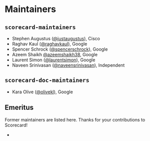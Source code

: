 # Maintainers

## `scorecard-maintainers`

- Stephen Augustus ([@justaugustus](https://github.com/justaugustus)), Cisco
- Raghav Kaul ([@raghavkaul](https://github.com/raghavkaul)), Google
- Spencer Schrock ([@spencerschrock](https://github.com/spencerschrock)), Google
- Azeem Shaikh [@azeemshaikh38](https://github.com/azeemshaikh38), Google
- Laurent Simon ([@laurentsimon](https://github.com/laurentsimon)), Google
- Naveen Srinivasan ([@naveensrinivasan](https://github.com/naveensrinivasan)), Independent

## `scorecard-doc-maintainers`

- Kara Olive ([@olivekl](https://github.com/olivekl)), Google

## Emeritus

Former maintainers are listed here.
Thanks for your contributions to Scorecard!

- 
